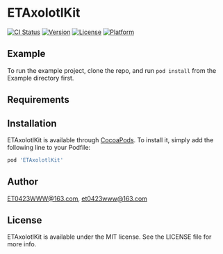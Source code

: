 # ETAxolotlKit

[![CI Status](https://img.shields.io/travis/ET0423WWW@163.com/ETAxolotlKit.svg?style=flat)](https://travis-ci.org/ET0423WWW@163.com/ETAxolotlKit)
[![Version](https://img.shields.io/cocoapods/v/ETAxolotlKit.svg?style=flat)](https://cocoapods.org/pods/ETAxolotlKit)
[![License](https://img.shields.io/cocoapods/l/ETAxolotlKit.svg?style=flat)](https://cocoapods.org/pods/ETAxolotlKit)
[![Platform](https://img.shields.io/cocoapods/p/ETAxolotlKit.svg?style=flat)](https://cocoapods.org/pods/ETAxolotlKit)

## Example

To run the example project, clone the repo, and run `pod install` from the Example directory first.

## Requirements

## Installation

ETAxolotlKit is available through [CocoaPods](https://cocoapods.org). To install
it, simply add the following line to your Podfile:

```ruby
pod 'ETAxolotlKit'
```

## Author

ET0423WWW@163.com, et0423www@163.com

## License

ETAxolotlKit is available under the MIT license. See the LICENSE file for more info.
